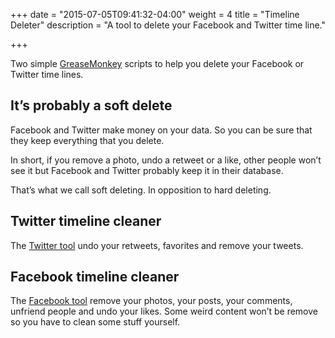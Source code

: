 +++
date = "2015-07-05T09:41:32-04:00"
weight = 4
title = "Timeline Deleter"
description = "A tool to delete your Facebook and Twitter time line."

+++

Two simple [GreaseMonkey](https://addons.mozilla.org/en-US/firefox/addon/greasemonkey/) scripts to help you delete your Facebook or Twitter time lines.

## It’s probably a soft delete

Facebook and Twitter make money on your data. So you can be sure that they keep everything that you delete.

In short, if you remove a photo, undo a retweet or a like, other people won’t see it but Facebook and Twitter probably keep it in their database.

That’s what we call soft deleting. In opposition to hard deleting.

## Twitter timeline cleaner

The [Twitter tool](https://github.com/SageHack/twitter_timeline_cleaner) undo your retweets, favorites and remove your tweets.

## Facebook timeline cleaner

The [Facebook tool](https://github.com/SageHack/fb_timeline_cleaner) remove your photos, your posts, your comments, unfriend people and undo your likes. Some weird content won’t be remove so you have to clean some stuff yourself.
